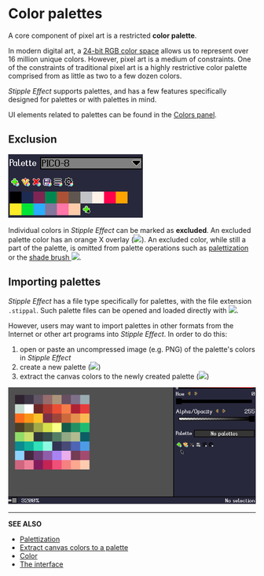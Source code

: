 # Color palettes

A core component of pixel art is a restricted **color palette**.

In modern digital art, a [24-bit RGB color space](./color.md#rgba) allows us to represent over 16 million unique colors. However, pixel art is a medium of constraints. One of the constraints of traditional pixel art is a highly restrictive color palette comprised from as little as two to a few dozen colors.

*Stipple Effect* supports palettes, and has a few features specifically designed for palettes or with palettes in mind.

UI elements related to palettes can be found in the [Colors panel](./interface.md#palettes).

## Exclusion

![](./assets/interface/palette-controls.gif)

Individual colors in *Stipple Effect* can be marked as **excluded**. An excluded palette color has an orange X overlay (![](https://raw.githubusercontent.com/jbunke/stipple-effect/master/res/icons/excluded_from_palette.png)). An excluded color, while still a part of the palette, is omitted from palette operations such as [palettization](./color-actions.md#palettization) or the [shade brush ![](https://raw.githubusercontent.com/jbunke/stipple-effect/master/res/icons/shade_brush.png)](./shade-brush.md).

## Importing palettes

*Stipple Effect* has a file type specifically for palettes, with the file extension `.stippal`. Such palette files can be opened and loaded directly with ![](https://raw.githubusercontent.com/jbunke/stipple-effect/master/res/icons/import_palette_file.png).

However, users may want to import palettes in other formats from the Internet or other art programs into *Stipple Effect*. In order to do this:

1. open or paste an uncompressed image (e.g. PNG) of the palette's colors in *Stipple Effect*
2. create a new palette (![](https://raw.githubusercontent.com/jbunke/stipple-effect/master/res/icons/new_palette.png))
3. extract the canvas colors to the newly created palette (![](https://raw.githubusercontent.com/jbunke/stipple-effect/master/res/icons/contents_to_palette.png))

![](./assets/graphics/import-palette.gif)

---

**SEE ALSO**

* [Palettization](./color-actions.md/#palettization)
* [Extract canvas colors to a palette](./color-actions.md/#extract-canvas-colors-to-palette)
* [Color](./color.md)
* [The interface](./interface.md)
